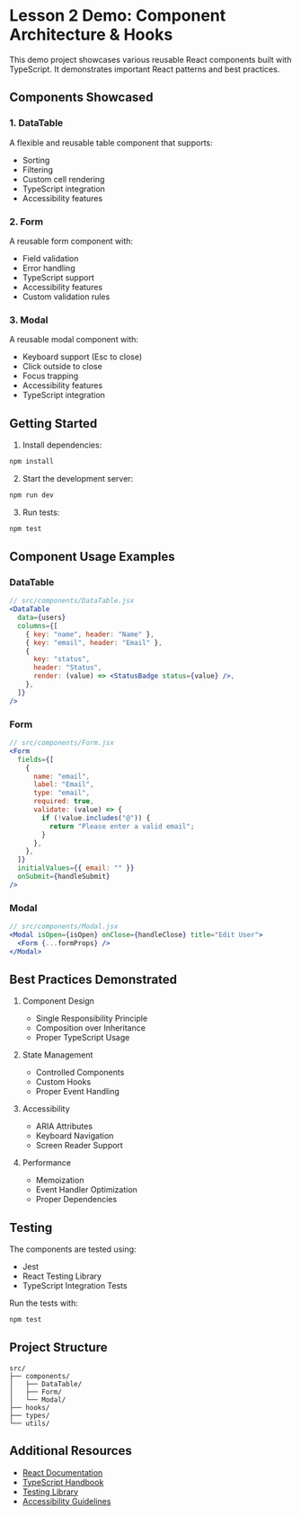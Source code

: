 # Lesson 2 Demo: Component Architecture & Hooks

This demo project showcases various reusable React components built with TypeScript. It demonstrates important React patterns and best practices.

## Components Showcased

### 1. DataTable

A flexible and reusable table component that supports:

- Sorting
- Filtering
- Custom cell rendering
- TypeScript integration
- Accessibility features

### 2. Form

A reusable form component with:

- Field validation
- Error handling
- TypeScript support
- Accessibility features
- Custom validation rules

### 3. Modal

A reusable modal component with:

- Keyboard support (Esc to close)
- Click outside to close
- Focus trapping
- Accessibility features
- TypeScript integration

## Getting Started

1. Install dependencies:

```bash
npm install
```

2. Start the development server:

```bash
npm run dev
```

3. Run tests:

```bash
npm test
```

## Component Usage Examples

### DataTable

```jsx
// src/components/DataTable.jsx
<DataTable
  data={users}
  columns={[
    { key: "name", header: "Name" },
    { key: "email", header: "Email" },
    {
      key: "status",
      header: "Status",
      render: (value) => <StatusBadge status={value} />,
    },
  ]}
/>
```

### Form

```jsx
// src/components/Form.jsx
<Form
  fields={[
    {
      name: "email",
      label: "Email",
      type: "email",
      required: true,
      validate: (value) => {
        if (!value.includes("@")) {
          return "Please enter a valid email";
        }
      },
    },
  ]}
  initialValues={{ email: "" }}
  onSubmit={handleSubmit}
/>
```

### Modal

```jsx
// src/components/Modal.jsx
<Modal isOpen={isOpen} onClose={handleClose} title="Edit User">
  <Form {...formProps} />
</Modal>
```

## Best Practices Demonstrated

1. Component Design

   - Single Responsibility Principle
   - Composition over Inheritance
   - Proper TypeScript Usage

2. State Management

   - Controlled Components
   - Custom Hooks
   - Proper Event Handling

3. Accessibility

   - ARIA Attributes
   - Keyboard Navigation
   - Screen Reader Support

4. Performance
   - Memoization
   - Event Handler Optimization
   - Proper Dependencies

## Testing

The components are tested using:

- Jest
- React Testing Library
- TypeScript Integration Tests

Run the tests with:

```bash
npm test
```

## Project Structure

```
src/
├── components/
│   ├── DataTable/
│   ├── Form/
│   └── Modal/
├── hooks/
├── types/
└── utils/
```

## Additional Resources

- [React Documentation](https://react.dev)
- [TypeScript Handbook](https://www.typescriptlang.org/docs)
- [Testing Library](https://testing-library.com/docs/react-testing-library/intro)
- [Accessibility Guidelines](https://www.w3.org/WAI/ARIA/apg/)


